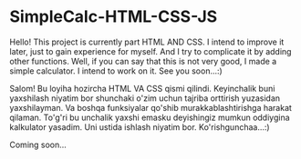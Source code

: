 # SimpleCalc-HTML-CSS-JS
Hello! This project is currently part HTML AND CSS. I intend to improve it later, just to gain experience for myself. And I try to complicate it by adding other functions. Well, if you can say that this is not very good, I made a simple calculator. I intend to work on it. See you soon...:)

Salom! Bu loyiha hozircha HTML VA CSS qismi qilindi. Keyinchalik buni yaxshilash niyatim bor shunchaki o'zim uchun tajriba orttirish yuzasidan yaxshilayman. Va boshqa funksiyalar qo'shib murakkablashtirishga harakat qilaman. To'g'ri bu unchalik yaxshi emasku deyishingiz mumkun oddiygina kalkulator yasadim. Uni ustida ishlash niyatim bor. Ko'rishgunchaa...:)

Coming soon...
